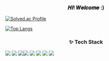 <h3 align = "center"> 𝑯𝒊! 𝑾𝒆𝒍𝒄𝒐𝒎𝒆 :) </h3>
<p></p>
<p></p>
<p></p>
<p></p>


[![Solved.ac Profile](http://mazassumnida.wtf/api/v2/generate_badge?boj=sm021118)](https://solved.ac/sm021118/)

[![Top Langs](https://github-readme-stats.vercel.app/api/top-langs/?username=sm1118sm)](https://github.com/sm1118sm/github-readme-stats) 

<h3 align = "center">✨ Tech Stack</h3> <img src="https://img.shields.io/badge/JavaScript-F7DF1E?style=flat-square&logo=javascript&logoColor=black"> <img src="https://img.shields.io/badge/HTML5-E34F26?style=flat-square&logo=html5&logoColor=white"> <img src="https://img.shields.io/badge/CSS-1572B6?style=flat-square&logo=css3&logoColor=white"><img src="https://img.shields.io/badge/Github-181717?style=flat-square&logo=github&logoColor=white"> <img src="https://img.shields.io/badge/Linux-FCC624?style=flat-square&logo=linux&logoColor=black"> <img src="https://img.shields.io/badge/c++-00599C?style=flat-square&logo=c%2B%2B&logoColor=white"/> <img src="https://img.shields.io/badge/python-3776AB?style=flat-square&logo=python&logoColor=white"/> <img src="https://img.shields.io/badge/c-A8B9CC?style=flat-square&logo=c&logoColor=white"/>

